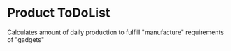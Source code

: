 # Product ToDoList

Calculates amount of daily production to fulfill "manufacture" requirements of "gadgets"
